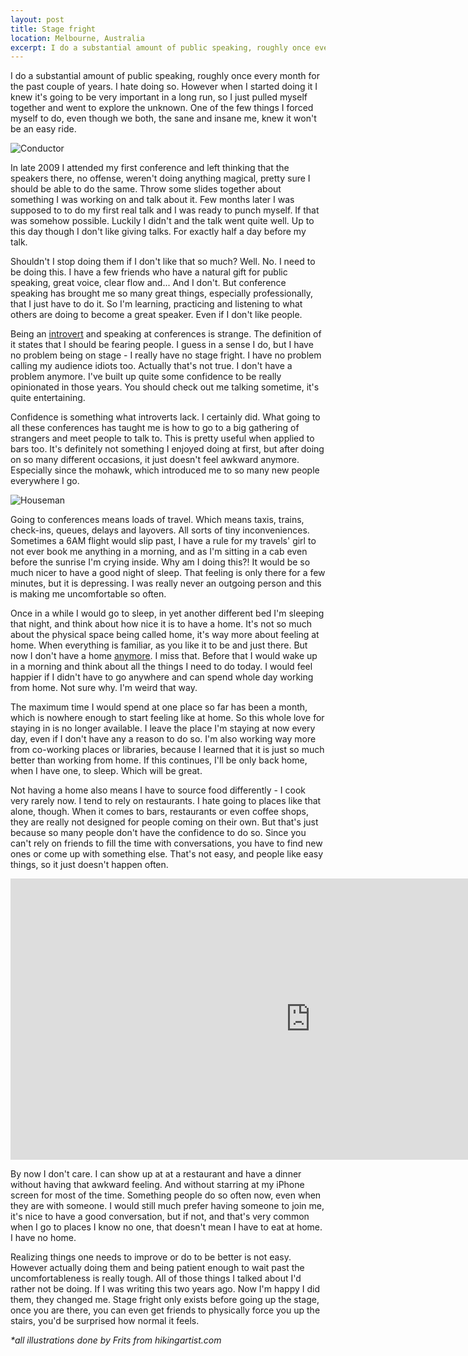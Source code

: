 ```yaml
---
layout: post
title: Stage fright
location: Melbourne, Australia
excerpt: I do a substantial amount of public speaking, roughly once every month for the past couple of years. I hate doing so. However when I started doing it I knew it's going to be very important in a long run, so I just pulled myself together and went to explore the unknown. One of the few things I forced myself to do, even though we both, the sane and insane me, knew it won't be an easy ride.
---
```


I do a substantial amount of public speaking, roughly once every month for the past couple of years. I hate doing so. However when I started doing it I knew it's going to be very important in a long run, so I just pulled myself together and went to explore the unknown. One of the few things I forced myself to do, even though we both, the sane and insane me, knew it won't be an easy ride.

<img src="/blog/images/conductor.jpg" class="right" alt="Conductor" />

In late 2009 I attended my first conference and left thinking that the speakers there, no offense, weren't doing anything magical, pretty sure I should be able to do the same. Throw some slides together about something I was working on and talk about it. Few months later I was supposed to to do my first real talk and I was ready to punch myself. If that was somehow possible. Luckily I didn't and the talk went quite well. Up to this day though I don't like giving talks. For exactly half a day before my talk.

Shouldn't I stop doing them if I don't like that so much? Well. No. I need to be doing this. I have a few friends who have a natural gift for public speaking, great voice, clear flow and... And I don't. But conference speaking has brought me so many great things, especially professionally, that I just have to do it. So I'm learning, practicing and listening to what others are doing to become a great speaker. Even if I don't like people.

Being an [introvert](http://en.wikipedia.org/wiki/Extraversion_and_introversion) and speaking at conferences is strange. The definition of it states that I should be fearing people. I guess in a sense I do, but I have no problem being on stage - I really have no stage fright. I have no problem calling my audience idiots too. Actually that's not true. I don't have a problem anymore. I've built up quite some confidence to be really opinionated in those years. You should check out me talking sometime, it's quite entertaining.

Confidence is something what introverts lack. I certainly did. What going to all these conferences has taught me is how to go to a big gathering of strangers and meet people to talk to. This is pretty useful when applied to bars too. It's definitely not something I enjoyed doing at first, but after doing on so many different occasions, it just doesn't feel awkward anymore. Especially since the mohawk, which introduced me to so many new people everywhere I go.

<img src="/blog/images/houseman-sunflowersblue.jpg" class="left" alt="Houseman" />

Going to conferences means loads of travel. Which means taxis, trains, check-ins, queues, delays and layovers. All sorts of tiny inconveniences. Sometimes a 6AM flight would slip past, I have a rule for my travels' girl to not ever book me anything in a morning, and as I'm sitting in a cab even before the sunrise I'm crying inside. Why am I doing this?! It would be so much nicer to have a good night of sleep. That feeling is only there for a few minutes, but it is depressing. I was really never an outgoing person and this is making me uncomfortable so often.

Once in a while I would go to sleep, in yet another different bed I'm sleeping that night, and think about how nice it is to have a home. It's not so much about the physical space being called home, it's way more about feeling at home. When everything is familiar, as you like it to be and just there. But now I don't have a home [anymore](/blog/living-homeless.html). I miss that. Before that I would wake up in a morning and think about all the things I need to do today. I would feel happier if I didn't have to go anywhere and can spend whole day working from home. Not sure why. I'm weird that way.

The maximum time I would spend at one place so far has been a month, which is nowhere enough to start feeling like at home. So this whole love for staying in is no longer available. I leave the place I'm staying at now every day, even if I don't have any a reason to do so. I'm also working way more from co-working places or libraries, because I learned that it is just so much better than working from home. If this continues, I'll be only back home, when I have one, to sleep. Which will be great.

Not having a home also means I have to source food differently - I cook very rarely now. I tend to rely on restaurants. I hate going to places like that alone, though. When it comes to bars, restaurants or even coffee shops, they are really not designed for people coming on their own. But that's just because so many people don't have the confidence to do so. Since you can't rely on friends to fill the time with conversations, you have to find new ones or come up with something else. That's not easy, and people like easy things, so it just doesn't happen often.

<iframe width="960" height="450" src="http://www.youtube.com/embed/mEbl-gzFihg" frameborder="0" allowfullscreen="allowfullscreen">    </iframe>

By now I don't care. I can show up at at a restaurant and have a dinner without having that awkward feeling. And without starring at my iPhone screen for most of the time. Something people do so often now, even when they are with someone. I would still much prefer having someone to join me, it's nice to have a good conversation, but if not, and that's very common when I go to places I know no one, that doesn't mean I have to eat at home. I have no home.

Realizing things one needs to improve or do to be better is not easy. However actually doing them and being patient enough to wait past the uncomfortableness is really tough. All of those things I talked about I'd rather not be doing. If I was writing this two years ago. Now I'm happy I did them, they changed me. Stage fright only exists before going up the stage, once you are there, you can even get friends to physically force you up the stairs, you'd be surprised how normal it feels.

*\*all illustrations done by Frits from hikingartist.com*